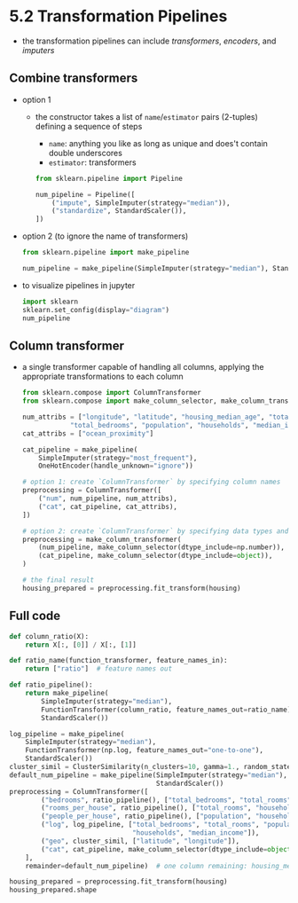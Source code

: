 # 5.2 Transformation Pipelines

- the transformation pipelines can include _transformers_, _encoders_, and _imputers_
  
## Combine transformers

- option 1
  - the constructor takes a list of `name`/`estimator` pairs (2-tuples) defining a sequence of steps
    - `name`: anything you like as long as unique and does't contain double underscores
    - `estimator`: transformers

    ```python
    from sklearn.pipeline import Pipeline

    num_pipeline = Pipeline([
        ("impute", SimpleImputer(strategy="median")),
        ("standardize", StandardScaler()),
    ])
    ```

- option 2 (to ignore the name of transformers)

    ```python
    from sklearn.pipeline import make_pipeline

    num_pipeline = make_pipeline(SimpleImputer(strategy="median"), StandardScaler())
    ```

- to visualize pipelines in jupyter

    ```python
    import sklearn
    sklearn.​set_config(display="diagram")
    num_pipeline
    ```

## Column transformer

- a single transformer capable of handling all columns, applying the appropriate transformations to each column

    ```python
    from sklearn.compose import ColumnTransformer
    from sklearn.compose import make_column_selector, make_column_transformer

    num_attribs = ["longitude", "latitude", "housing_median_age", "total_rooms",
                "total_bedrooms", "population", "households", "median_income"]
    cat_attribs = ["ocean_proximity"]

    cat_pipeline = make_pipeline(
        SimpleImputer(strategy="most_frequent"),
        OneHotEncoder(handle_unknown="ignore"))

    # option 1: create `ColumnTransformer` by specifying column names
    preprocessing = ColumnTransformer([
        ("num", num_pipeline, num_attribs),
        ("cat", cat_pipeline, cat_attribs),
    ])

    # option 2: create `ColumnTransformer` by specifying data types and ignoring transformer names
    preprocessing = make_column_transformer(
        (num_pipeline, make_column_selector(dtype_include=np.number)),
        (cat_pipeline, make_column_selector(dtype_include=object)),
    )

    # the final result
    housing_prepared = preprocessing.fit_transform(housing)
    ```

## Full code

```python
def column_ratio(X):
    return X[:, [0]] / X[:, [1]]

def ratio_name(function_transformer, feature_names_in):
    return ["ratio"]  # feature names out

def ratio_pipeline():
    return make_pipeline(
        SimpleImputer(strategy="median"),
        FunctionTransformer(column_ratio, feature_names_out=ratio_name),
        StandardScaler())

log_pipeline = make_pipeline(
    SimpleImputer(strategy="median"),
    FunctionTransformer(np.log, feature_names_out="one-to-one"),
    StandardScaler())
cluster_simil = ClusterSimilarity(n_clusters=10, gamma=1., random_state=42)
default_num_pipeline = make_pipeline(SimpleImputer(strategy="median"),
                                     StandardScaler())
preprocessing = ColumnTransformer([
        ("bedrooms", ratio_pipeline(), ["total_bedrooms", "total_rooms"]),
        ("rooms_per_house", ratio_pipeline(), ["total_rooms", "households"]),
        ("people_per_house", ratio_pipeline(), ["population", "households"]),
        ("log", log_pipeline, ["total_bedrooms", "total_rooms", "population",
                               "households", "median_income"]),
        ("geo", cluster_simil, ["latitude", "longitude"]),
        ("cat", cat_pipeline, make_column_selector(dtype_include=object)),
    ],
    remainder=default_num_pipeline)  # one column remaining: housing_median_age

housing_prepared = preprocessing.fit_transform(housing)
housing_prepared.shape
```